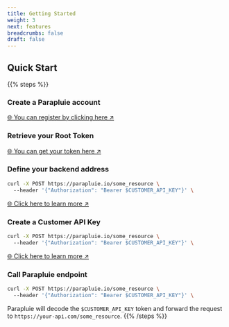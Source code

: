 ```yaml
---
title: Getting Started
weight: 3
next: features
breadcrumbs: false
draft: false
---
```


## Quick Start 

{{% steps %}}

### Create a Parapluie account

[🌐 You can register by clicking here ↗](#)

### Retrieve your Root Token

[🌐 You can get your token here ↗](#)

### Define your backend address

```bash
curl -X POST https://parapluie.io/some_resource \ 
  --header '{"Authorization": "Bearer $CUSTOMER_API_KEY"}' \
```

[🌐 Click here to learn more ↗](/docs/features/consumer-api-key/)



### Create a Customer API Key

```bash
curl -X POST https://parapluie.io/some_resource \ 
  --header '{"Authorization": "Bearer $CUSTOMER_API_KEY"}' \
```

[🌐 Click here to learn more ↗](/docs/features/consumer-api-key/)


### Call Parapluie endpoint

  ```bash
  curl -X POST https://parapluie.io/some_resource \ 
    --header '{"Authorization": "Bearer $CUSTOMER_API_KEY"}' \
  ```

Parapluie will decode the `$CUSTOMER_API_KEY` token and forward the request to `https://your-api.com/some_resource`.
{{% /steps %}}